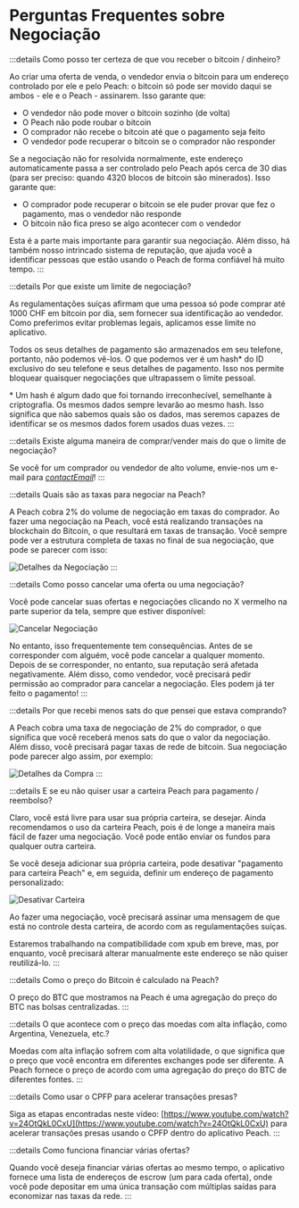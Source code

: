 # Perguntas Frequentes sobre Negociação

:::details Como posso ter certeza de que vou receber o bitcoin / dinheiro?

Ao criar uma oferta de venda, o vendedor envia o bitcoin para um endereço controlado por ele e pelo Peach: o bitcoin só pode ser movido daqui se ambos - ele e o Peach - assinarem. Isso garante que:

- O vendedor não pode mover o bitcoin sozinho (de volta)
- O Peach não pode roubar o bitcoin
- O comprador não recebe o bitcoin até que o pagamento seja feito
- O vendedor pode recuperar o bitcoin se o comprador não responder

Se a negociação não for resolvida normalmente, este endereço automaticamente passa a ser controlado pelo Peach após cerca de 30 dias (para ser preciso: quando 4320 blocos de bitcoin são minerados). Isso garante que:

- O comprador pode recuperar o bitcoin se ele puder provar que fez o pagamento, mas o vendedor não responde
- O bitcoin não fica preso se algo acontecer com o vendedor

Esta é a parte mais importante para garantir sua negociação. Além disso, há também nosso intrincado sistema de reputação, que ajuda você a identificar pessoas que estão usando o Peach de forma confiável há muito tempo.
:::

:::details Por que existe um limite de negociação?

As regulamentações suíças afirmam que uma pessoa só pode comprar até 1000 CHF em bitcoin por dia, sem fornecer sua identificação ao vendedor. Como preferimos evitar problemas legais, aplicamos esse limite no aplicativo.

Todos os seus detalhes de pagamento são armazenados em seu telefone, portanto, não podemos vê-los. O que podemos ver é um hash\* do ID exclusivo do seu telefone e seus detalhes de pagamento. Isso nos permite bloquear quaisquer negociações que ultrapassem o limite pessoal.

\* Um hash é algum dado que foi tornando irreconhecível, semelhante à criptografia. Os mesmos dados sempre levarão ao mesmo hash. Isso significa que não sabemos quais são os dados, mas seremos capazes de identificar se os mesmos dados forem usados duas vezes.
:::

:::details Existe alguma maneira de comprar/vender mais do que o limite de negociação?

Se você for um comprador ou vendedor de alto volume, envie-nos um e-mail para [$contactEmail$](mailto:$contactEmail$)!
:::

:::details Quais são as taxas para negociar na Peach?

A Peach cobra 2% do volume de negociação em taxas do comprador. Ao fazer uma negociação na Peach, você está realizando transações na blockchain do Bitcoin, o que resultará em taxas de transação. Você sempre pode ver a estrutura completa de taxas no final de sua negociação, que pode se parecer com isso:

![Detalhes da Negociação](/img/faq/trading/TradeBreakdowns.png)
:::

:::details Como posso cancelar uma oferta ou uma negociação?

Você pode cancelar suas ofertas e negociações clicando no X vermelho na parte superior da tela, sempre que estiver disponível:

![Cancelar Negociação](/img/faq/trading/cancel.png)

No entanto, isso frequentemente tem consequências. Antes de se corresponder com alguém, você pode cancelar a qualquer momento. Depois de se corresponder, no entanto, sua reputação será afetada negativamente. Além disso, como vendedor, você precisará pedir permissão ao comprador para cancelar a negociação. Eles podem já ter feito o pagamento!
:::

:::details Por que recebi menos sats do que pensei que estava comprando?

A Peach cobra uma taxa de negociação de 2% do comprador, o que significa que você receberá menos sats do que o valor da negociação. Além disso, você precisará pagar taxas de rede de bitcoin. Sua negociação pode parecer algo assim, por exemplo:

![Detalhes da Compra](/img/faq/trading/TradeBreakdownBuy.png)
:::

:::details E se eu não quiser usar a carteira Peach para pagamento / reembolso?

Claro, você está livre para usar sua própria carteira, se desejar. Ainda recomendamos o uso da carteira Peach, pois é de longe a maneira mais fácil de fazer uma negociação. Você pode então enviar os fundos para qualquer outra carteira.

Se você deseja adicionar sua própria carteira, pode desativar "pagamento para carteira Peach" e, em seguida, definir um endereço de pagamento personalizado:

![Desativar Carteira](/img/faq/trading/disablewallet.png)

Ao fazer uma negociação, você precisará assinar uma mensagem de que está no controle desta carteira, de acordo com as regulamentações suíças.

Estaremos trabalhando na compatibilidade com xpub em breve, mas, por enquanto, você precisará alterar manualmente este endereço se não quiser reutilizá-lo.
:::

:::details Como o preço do Bitcoin é calculado na Peach?

O preço do BTC que mostramos na Peach é uma agregação do preço do BTC nas bolsas centralizadas.
:::

:::details O que acontece com o preço das moedas com alta inflação, como Argentina, Venezuela, etc.?

Moedas com alta inflação sofrem com alta volatilidade, o que significa que o preço que você encontra em diferentes exchanges pode ser diferente. A Peach fornece o preço de acordo com uma agregação do preço do BTC de diferentes fontes.
:::

:::details Como usar o CPFP para acelerar transações presas?

Siga as etapas encontradas neste vídeo: [https://www.youtube.com/watch?v=24OtQkL0CxU](https://www.youtube.com/watch?v=24OtQkL0CxU) para acelerar transações presas usando o CPFP dentro do aplicativo Peach.
:::

:::details Como funciona financiar várias ofertas?

Quando você deseja financiar várias ofertas ao mesmo tempo, o aplicativo fornece uma lista de endereços de escrow (um para cada oferta), onde você pode depositar em uma única transação com múltiplas saídas para economizar nas taxas da rede.
:::
